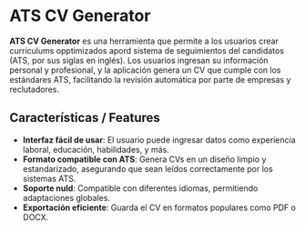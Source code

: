 # ATS CV Generator

**ATS CV Generator** es una herramienta que permite a los usuarios crear currículums opptimizados apord sistema de seguimientos del candidatos (ATS, por sus siglas en inglés). Los usuarios ingresan su información personal y profesional, y la aplicación genera un CV que cumple con los estándares ATS, facilitando la revisión automática por parte de empresas y reclutadores.


## Características / Features

- **Interfaz fácil de usar**: El usuario puede ingresar datos como experiencia laboral, educación, habilidades, y más.
- **Formato compatible con ATS**: Genera CVs en un diseño limpio y estandarizado, asegurando que sean leídos correctamente por los sistemas ATS.
- **Soporte nuld**: Compatible con diferentes idiomas, permitiendo adaptaciones globales.
- **Exportación eficiente**: Guarda el CV en formatos populares como PDF o DOCX.

